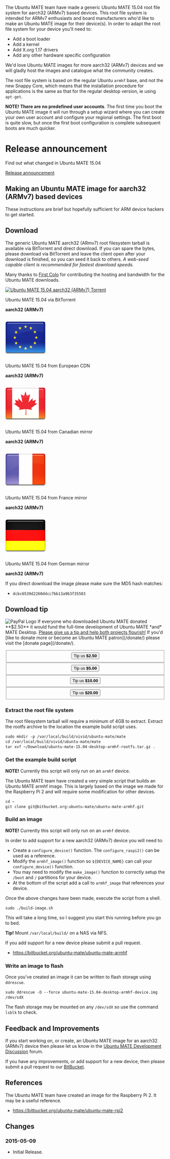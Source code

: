<!--
.. title: Ubuntu MATE generic armhf rootfs
.. slug: armhf-rootfs
.. date: 2015-05-09 13:01:09 UTC
.. tags: Ubuntu,MATE,armhf,ARMv7,aarch32
.. link:
.. description: Ubuntu MATE 15.04 generic armhf root file system
.. type: text
.. author: Martin Wimpress
-->

The Ubuntu MATE team have made a generic Ubuntu MATE 15.04 root file system for
aarch32 (ARMv7) based devices. This root file system is intended for ARMv7
enthusiasts and board manufacturers who'd like to make an Ubuntu MATE image for
their device(s). In order to adapt the root file system for your device you'll
need to:

  * Add a boot loader
  * Add a kernel
  * Add X.org 1.17 drivers
  * Add any other hardware specific configuration

We'd love Ubuntu MATE images for more aarch32 (ARMv7) devices and we will gladly
host the images and catalogue what the community creates.

The root file system is based on the regular Ubuntu `armhf` base, and not the
new Snappy Core, which means that the installation procedure for applications is
the same as that for the regular desktop version, ie using `apt-get`.

**NOTE! There are no predefined user accounts**. The first time you boot the
Ubuntu MATE image it will run through a setup wizard where you can create your
own user account and configure your regional settings. The first boot is quite
slow, but once the first boot configuration is complete subsequent boots are
much quicker.

<div class="bs-component">
    <div class="jumbotron">
        <h1>Release announcement</h1>
        <p>Find out what changed in Ubuntu MATE 15.04</p>
        <a href="/blog/ubuntu-mate-vivid-final-release/" class="btn btn-primary btn-lg">Release announcement</a>
        </p>
    </div>
</div>

## Making an Ubuntu MATE image for aarch32 (ARMv7) based devices

These instructions are brief but hopefully sufficient for ARM device hackers to
get started.

## Download

The generic Ubuntu MATE aarch32 (ARmv7) root filesystem tarball is available
via BitTorrent and direct download. If you can spare the bytes, please
download via BitTorrent and leave the client open after your download is
finished, so you can seed it back to others. <i>A web-seed capable client is
recommended for fastest download speeds.</i></p>

Many thanks to [First Colo](http://www.first-colo.com) for contributing the
hosting and bandwidth for the Ubuntu MATE downloads.

<div class="row">
  <div class="col-lg-3">
    <div class="well bs-component text-center">
      <a href="https://ubuntu-mate.org/armhf-rootfs/ubuntu-mate-15.04-desktop-armhf-rootfs.tar.gz.torrent">
        <img src="/assets/img/misc/torrent.png" alt="Ubuntu MATE 15.04 aarch32 (ARMv7) Torrent" title="Ubuntu MATE 15.04 aarch32 (ARMv7) Torrent" />
      </a>
      <p>Ubuntu MATE 15.04 via BitTorrent</p><p><b> aarch32 (ARMv7)</b></p>
    </div>
  </div>
  <div class="col-lg-3">
    <div class="well bs-component text-center">
      <a href="https://ubuntu-mate.r.worldssl.net/armhf-rootfs/ubuntu-mate-15.04-desktop-armhf-rootfs.tar.gz">
        <img src="/images/flags/European-Union-Flag-128.png" alt="Ubuntu MATE 15.04 aarch32 (ARMv7) Download" title="Ubuntu MATE 15.04 aarch32 (ARMv7) Download" />
      </a>
      <p>Ubuntu MATE 15.04 from European CDN</p><p><b> aarch32 (ARMv7)</b></p>
    </div>
  </div>
  <div class="col-lg-2">
    <div class="well bs-component text-center">
      <a href="http://can.ubuntu-mate.net/armhf-rootfs/ubuntu-mate-15.04-desktop-armhf-rootfs.tar.gz">
        <img src="/images/flags/Canada-Flag-128.png" alt="Ubuntu MATE 15.04 aarch32 (ARMv7) Download" title="Ubuntu MATE 15.04 aarch32 (ARMv7) Download" />
      </a>
      <p>Ubuntu MATE 15.04 from Canadian mirror</p><p><b> aarch32 (ARMv7)</b></p>
    </div>
  </div>
  <div class="col-lg-2">
    <div class="well bs-component text-center">
      <a href="http://fra.ubuntu-mate.net/armhf-rootfs/ubuntu-mate-15.04-desktop-armhf-rootfs.tar.gz">
        <img src="/images/flags/France-Flag-128.png" alt="Ubuntu MATE 15.04 aarch32 (ARMv7) Download" title="Ubuntu MATE 15.04 aarch32 (ARMv7) Download" />
      </a>
      <p>Ubuntu MATE 15.04 from France mirror</p><p><b> aarch32 (ARMv7)</b></p>
    </div>
  </div>
  <div class="col-lg-2">
    <div class="well bs-component text-center">
      <a href="http://ger.ubuntu-mate.net/armhf-rootfs/ubuntu-mate-15.04-desktop-armhf-rootfs.tar.gz">
        <img src="/images/flags/Germany-Flag-128.png" alt="Ubuntu MATE 15.04 aarch32 (ARMv7) Download" title="Ubuntu MATE 15.04 aarch32 (ARMv7) Download" />
      </a>
      <p>Ubuntu MATE 15.04 from German mirror</p><p><b> aarch32 (ARMv7)</b></p>
    </div>
  </div>
</div>

If you direct download the image please make sure the MD5 hash matches:

  * `dcbc6539d2260ddcc7bb13a963f35583`

## Download tip

<img class="right" src="https://www.paypalobjects.com/webstatic/mktg/Logo/pp-logo-100px.png" alt="PayPal Logo">
If everyone who downloaded Ubuntu MATE donated **$2.50** it would
fund the full-time development of Ubuntu MATE *and* MATE
Desktop. <u>Please give us a tip and help both projects flourish!</u> If
you'd [like to donate more or become an Ubuntu MATE patron](/donate/)
please visit the [donate page](/donate/).</p>

<div class="row">
  <div class="col-lg-3">
    <div class="well bs-component" align="center">
      <form name="single" class="form-horizontal" action="https://www.paypal.com/cgi-bin/webscr" method="post">
        <fieldset>
          <button type="submit" class="btn btn-primary">Tip us <b>$2.50</b></button>
        </fieldset>
        <input type="hidden" name="cmd" value="_xclick">
        <input type="hidden" name="business" value="6282B4CZGVCB6">
        <input type="hidden" name="item_name" value="Ubuntu MATE 15.04 armhf-rootfs Download Tip">
        <input type="hidden" name="no_shipping" value="1">
        <input type="hidden" name="no_note" value="1">
        <input type="hidden" name="charset" value="UTF-8">
        <input type="hidden" name="amount" value="2.50">
        <input type="hidden" name="currency_code" value="USD">
        <input type="hidden" name="src" value="1">
        <input type="hidden" name="sra" value="1">
        <input type="hidden" name="return" value="https://ubuntu-mate.org/donation-completed/">
        <input type="hidden" name="cancel_return" value="https://ubuntu-mate.org/donation-cancelled/">
      </form>
    </div>
  </div>
  <div class="col-lg-3">
    <div class="well bs-component" align="center">
      <form name="single" class="form-horizontal" action="https://www.paypal.com/cgi-bin/webscr" method="post">
        <fieldset>
            <button type="submit" class="btn btn-primary">Tip us <b>$5.00</b></button>
        </fieldset>
        <input type="hidden" name="cmd" value="_xclick">
        <input type="hidden" name="business" value="6282B4CZGVCB6">
        <input type="hidden" name="item_name" value="Ubuntu MATE 15.04 armhf-rootfs Download Tip">
        <input type="hidden" name="no_shipping" value="1">
        <input type="hidden" name="no_note" value="1">
        <input type="hidden" name="charset" value="UTF-8">
        <input type="hidden" name="amount" value="5.00">
        <input type="hidden" name="currency_code" value="USD">
        <input type="hidden" name="src" value="1">
        <input type="hidden" name="sra" value="1">
        <input type="hidden" name="return" value="https://ubuntu-mate.org/donation-completed/">
        <input type="hidden" name="cancel_return" value="https://ubuntu-mate.org/donation-cancelled/">
      </form>
    </div>
  </div>
  <div class="col-lg-3">
    <div class="well bs-component" align="center">
      <form name="single" class="form-horizontal" action="https://www.paypal.com/cgi-bin/webscr" method="post">
        <fieldset>
          <button type="submit" class="btn btn-primary">Tip us <b>$10.00</b></button>
        </fieldset>
        <input type="hidden" name="cmd" value="_xclick">
        <input type="hidden" name="business" value="6282B4CZGVCB6">
        <input type="hidden" name="item_name" value="Ubuntu MATE 15.04 armhf-rootfs Download Tip">
        <input type="hidden" name="no_shipping" value="1">
        <input type="hidden" name="no_note" value="1">
        <input type="hidden" name="charset" value="UTF-8">
        <input type="hidden" name="amount" value="10.00">
        <input type="hidden" name="currency_code" value="USD">
        <input type="hidden" name="src" value="1">
        <input type="hidden" name="sra" value="1">
        <input type="hidden" name="return" value="https://ubuntu-mate.org/donation-completed/">
        <input type="hidden" name="cancel_return" value="https://ubuntu-mate.org/donation-cancelled/">
      </form>
    </div>
  </div>
  <div class="col-lg-3">
    <div class="well bs-component" align="center">
      <form name="single" class="form-horizontal" action="https://www.paypal.com/cgi-bin/webscr" method="post">
        <fieldset>
          <button type="submit" class="btn btn-primary">Tip us <b>$20.00</b></button>
        </fieldset>
        <input type="hidden" name="cmd" value="_xclick">
        <input type="hidden" name="business" value="6282B4CZGVCB6">
        <input type="hidden" name="item_name" value="Ubuntu MATE 15.04 armhf-rootfs Download Tip">
        <input type="hidden" name="no_shipping" value="1">
        <input type="hidden" name="no_note" value="1">
        <input type="hidden" name="charset" value="UTF-8">
        <input type="hidden" name="amount" value="20.00">
        <input type="hidden" name="currency_code" value="USD">
        <input type="hidden" name="src" value="1">
        <input type="hidden" name="sra" value="1">
        <input type="hidden" name="return" value="https://ubuntu-mate.org/donation-completed/">
        <input type="hidden" name="cancel_return" value="https://ubuntu-mate.org/donation-cancelled/">
      </form>
    </div>
  </div>
</div>

### Extract the root file system

The root filesystem tarball will require a minimum of 4GB to extract. Extract
the rootfs archive to the location the example build script uses.

    sudo mkdir -p /var/local/build/vivid/ubuntu-mate/mate
    cd /var/local/build/vivid/ubuntu-mate/mate
    tar xvf ~/Download/ubuntu-mate-15.04-desktop-armhf-rootfs.tar.gz .

### Get the example build script

**NOTE!** Currently this script will only run on an `armhf` device.

The Ubuntu MATE team have created a very simple script that builds an Ubuntu
MATE armhf image. This is largely based on the image we made for the Raspberry
Pi 2 and will require some modification for other devices.

    cd ~
    git clone git@bitbucket.org:ubuntu-mate/ubuntu-mate-armhf.git

### Build an image

**NOTE!** Currently this script will only run on an `armhf` device.

In order to add support for a new aarch32 (ARMv7) device you will need to:

  * Create a `configure_device()` function. The `configure_raspi2()` can be used
  as a reference.
  * Modify the `armhf_image()` function so `${DEVICE_NAME}` can call your
  `configure_device()` function.
  * You may need to modify the `make_image()` function to correctly setup the
  `/boot` and `/` partitions for your device.
  * At the bottom of the script add a call to `armhf_image` that references your
  device.

Once the above changes have been made, execute the script from a shell.

    sudo ./build-image.sh

This will take a long time, so I suggest you start this running before you go
to bed.

**Tip!** Mount `/var/local/build/` on a NAS via NFS.

If you add support for a new device please submit a pull request.

  * <https://bitbucket.org/ubuntu-mate/ubuntu-mate-armhf>

### Write an image to flash

Once you've created an image it can be written to flash storage using `ddrescue`.

    sudo ddrescue -D --force ubuntu-mate-15.04-desktop-armhf-device.img /dev/sdX

The flash storage may be mounted on any `/dev/sdX` so use the command `lsblk` to
check.

## Feedback and Improvements

If you start working on, or create, an Ubuntu MATE image for an aarch32 (ARMv7) device then
please let us know in the [Ubuntu MATE Development Discussion](https://ubuntu-mate.community/c/development-discussion) forum.

If you have any improvements, or add support for a new device, then please submit
a pull request to our [BitBucket](https://bitbucket.org/ubuntu-mate/ubuntu-mate-armhf).

## References

The Ubuntu MATE team have created an image for the Raspberry Pi 2. It may be a
useful reference.

  * <https://bitbucket.org/ubuntu-mate/ubuntu-mate-rpi2>

## Changes

### 2015-05-09

  * Initial Release.

<script>
  // http://netnix.org/2014/04/27/tracking-downloads-with-google-analytics/
  window.onload = function() {
    var a = document.getElementsByTagName('a');
    for (i = 0; i < a.length; i++) {
      if (a[i].href.match(/^https?:\/\/.+\.(bz2|deb|gz|iso|pdf|torrent|xz|zip)$/i)) {
        a[i].setAttribute('target', '_blank');
        a[i].onclick = function() {
          ga('send', 'event', 'Downloads', 'Click', this.getAttribute('href'));
        };
      }
    }
  }
</script>
